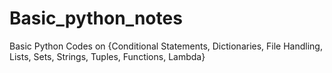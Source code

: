 # Basic_python_notes
 Basic Python Codes on {Conditional Statements, Dictionaries, File Handling, Lists, Sets, Strings, Tuples, Functions, Lambda}
